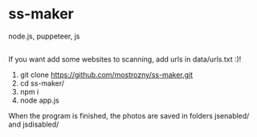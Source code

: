 # ss-maker
node.js, puppeteer, js

##
If you want add some websites to scanning, add urls in data/urls.txt :)!

1. git clone https://github.com/mostrozny/ss-maker.git
2. cd ss-maker/
3. npm i
4. node app.js

When the program is finished, the photos are saved in folders jsenabled/ and jsdisabled/
